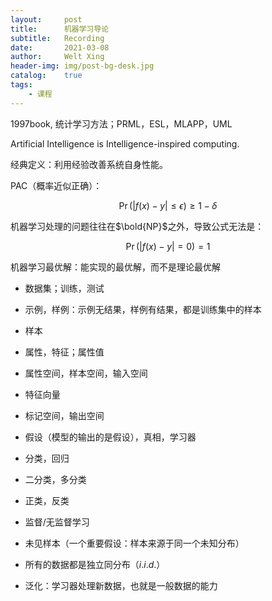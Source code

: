 ```yaml
---
layout:     post
title:      机器学习导论
subtitle:   Recording
date:       2021-03-08
author:     Welt Xing
header-img: img/post-bg-desk.jpg
catalog:    true
tags:
    - 课程
---
```


1997book, 统计学习方法；PRML，ESL，MLAPP，UML

Artificial Intelligence is Intelligence-inspired computing.

经典定义：利用经验改善系统自身性能。

PAC（概率近似正确）：

$$
\Pr(|f({x})-y|\le\epsilon)\ge1-\delta
$$

机器学习处理的问题往往在$\bold{NP}$之外，导致公式无法是：

$$
\Pr(|f({x})-y|=0)=1
$$

机器学习最优解：能实现的最优解，而不是理论最优解

- 数据集；训练，测试

- 示例，样例：示例无结果，样例有结果，都是训练集中的样本

- 样本

- 属性，特征；属性值

- 属性空间，样本空间，输入空间

- 特征向量

- 标记空间，输出空间

- 假设（模型的输出的是假设），真相，学习器

- 分类，回归

- 二分类，多分类

- 正类，反类

- 监督/无监督学习

- 未见样本（一个重要假设：样本来源于同一个未知分布）

- 所有的数据都是独立同分布（$i.i.d.$）

- 泛化：学习器处理新数据，也就是一般数据的能力

